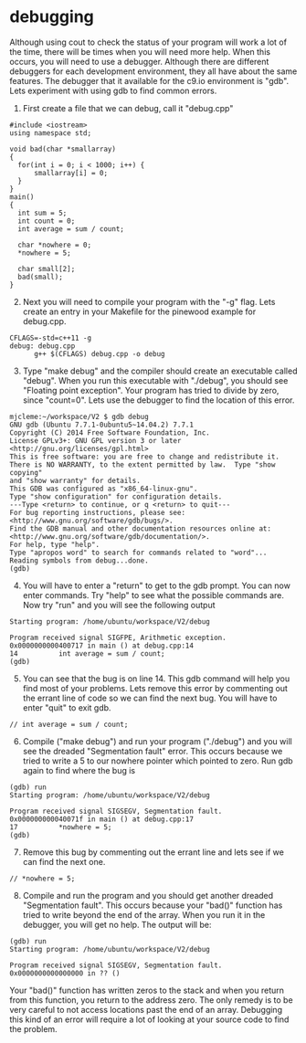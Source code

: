 # debugging
Although using cout to check the status of your program will work a lot of the time, there will be times when you will need more help.  When this occurs, you will need to use a debugger.  Although there are different debuggers for each development environment, they all have about the same features.  The debugger that it available for the c9.io environment is "gdb".  Lets experiment with using gdb to find common errors.

1. First create a file that we can debug, call it "debug.cpp"
  ```
#include <iostream>
using namespace std;

void bad(char *smallarray)
{
    for(int i = 0; i < 1000; i++) {
        smallarray[i] = 0;
    }
}
main()
{
    int sum = 5;
    int count = 0;
    int average = sum / count;
    
    char *nowhere = 0;
    *nowhere = 5;
    
    char small[2];
    bad(small);
}
  ```
2. Next you will need to compile your program with the "-g" flag.  Lets create an entry in your Makefile for the pinewood example for debug.cpp.

  ```
CFLAGS=-std=c++11 -g
debug: debug.cpp
		g++ $(CFLAGS) debug.cpp -o debug
  ```
3. Type "make debug" and the compiler should create an executable called "debug".  When you run this executable with "./debug", you should see "Floating point exception".  Your program has tried to divide by zero, since "count=0".  Lets use the debugger to find the location of this error.

  ```
mjcleme:~/workspace/V2 $ gdb debug
GNU gdb (Ubuntu 7.7.1-0ubuntu5~14.04.2) 7.7.1
Copyright (C) 2014 Free Software Foundation, Inc.
License GPLv3+: GNU GPL version 3 or later <http://gnu.org/licenses/gpl.html>
This is free software: you are free to change and redistribute it.
There is NO WARRANTY, to the extent permitted by law.  Type "show copying"
and "show warranty" for details.
This GDB was configured as "x86_64-linux-gnu".
Type "show configuration" for configuration details.
---Type <return> to continue, or q <return> to quit---
For bug reporting instructions, please see:
<http://www.gnu.org/software/gdb/bugs/>.
Find the GDB manual and other documentation resources online at:
<http://www.gnu.org/software/gdb/documentation/>.
For help, type "help".
Type "apropos word" to search for commands related to "word"...
Reading symbols from debug...done.
(gdb) 
  ```
4. You will have to enter a "return" to get to the gdb prompt.  You can now enter commands.  Try "help" to see what the possible commands are.  Now try "run" and you will see the following output
  ```
Starting program: /home/ubuntu/workspace/V2/debug 

Program received signal SIGFPE, Arithmetic exception.
0x0000000000400717 in main () at debug.cpp:14
14          int average = sum / count;
(gdb) 
  ```
5. You can see that the bug is on line 14.  This gdb command will help you find most of your problems.  Lets remove this error by commenting out the errant line of code so we can find the next bug.  You will have to enter "quit" to exit gdb.
  ```
// int average = sum / count;
  ```
6. Compile ("make debug") and run your program ("./debug") and you will see the dreaded "Segmentation fault" error.  This occurs because we tried to write a 5 to our nowhere pointer which pointed to zero.  Run gdb again to find where the bug is
  ```
(gdb) run
Starting program: /home/ubuntu/workspace/V2/debug 

Program received signal SIGSEGV, Segmentation fault.
0x000000000040071f in main () at debug.cpp:17
17          *nowhere = 5;
(gdb) 
  ```
7. Remove this bug by commenting out the errant line and lets see if we can find the next one.
  ```
// *nowhere = 5;
  ```
8. Compile and run the program and you should get another dreaded "Segmentation fault".  This occurs because your "bad()" function has tried to write beyond the end of the array.  When you run it in the debugger, you will get no help.  The output will be:
  ```
(gdb) run
Starting program: /home/ubuntu/workspace/V2/debug 

Program received signal SIGSEGV, Segmentation fault.
0x0000000000000000 in ?? ()
  ```
Your "bad()" function has written zeros to the stack and when you return from this function, you return to the address zero.  The only remedy is to be very careful to not access locations past the end of an array.  Debugging this kind of an error will require a lot of looking at your source code to find the problem.
